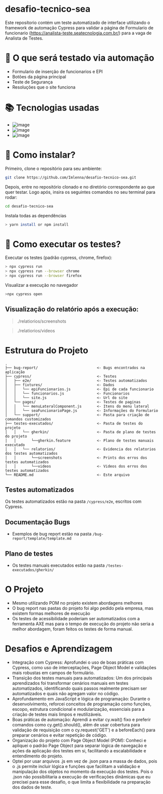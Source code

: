 # desafio-tecnico-sea

Este reposítorio contém um teste automatizado de interface utilizando o framework de automação Cypress para validar a página de Formulario de funcionario (https://analista-teste.seatecnologia.com.br/) para a vaga de Analista de Testes. 

# :mag_right: O que será testado via automação
- Formulario de inserção de funcionarios e EPI
- Botões da página principal
- Teste de Segurança
- Resoluções que o site funciona

# :books: Tecnologias usadas
- ![image](https://img.shields.io/badge/-cypress-%23E5E5E5?style=for-the-badge&logo=cypress&logoColor=058a5e)
- ![image](https://img.shields.io/badge/node.js-6DA55F?style=for-the-badge&logo=node.js&logoColor=white)
- ![image](https://img.shields.io/badge/JavaScript-F7DF1E?style=for-the-badge&logo=javascript&logoColor=white)
    
    
# :open_file_folder: Como instalar?
Primeiro, clone o repositório para seu ambiente:
```bash
git clone https://github.com/Imlenna/desafio-tecnico-sea.git
```
Depois, entre no repositório clonado e no diretório correspondente ao que quer testar. Logo após, insira os seguintes comandos no seu terminal para rodar:
```bash    
cd desafio-tecnico-sea
```
Instala todas as dependências
```bash
> yarn install or npm install
```
# :arrows_counterclockwise: Como executar os testes?
Executar os testes (padrão cypress, chrome, firefox):
```bash
> npx cypress run
> npx cypress run --browser chrome
> npx cypress run --browser firefox
```
Visualizar a execução no navegador
```bash
>npx cypress open
```
## Visualização do relatório após a execução:

> ./relatiorios/screenshots

> ./relatiorios/videos


# Estrutura do Projeto

```tree
.
├── bug-report/                           <- Bugs encontrados na aplicação 
├── cypress/                              <- Testes
│   ├── e2e/                              <- Testes automatizados
│   ├── fixtures/                         <- Dados
│   │   └── epiFuncionarios.js            <- Epi de cada funcionario
│   │   └── funcionarios.js               <- Funcionarios      
│   │   └── site.js                       <- Url do site   
│   └── pages/                            <- Testes de paginas
│   │   └── menuLateralComponent.js       <- Itens do menu lateral
│   │   └── seaFuncionarioPage.js         <- Informações do Formulario
│   └── support/                          <- Pasta para criação de comandos customizados
├── testes-executados/                    <- Pasta de testes do projeto
│   │   └── gherkin/                      <- Pasta de plano de testes do projeto
│   │       └──gherkin.feature            <- Plano de testes manuais executado
│   │   └── relatorios/                   <- Evidencia dos relatorios dos testes automatizados
│   │       └──screenshots                <- Prints dos erros dos testes automatizados
│   │       └──videos                     <- Videos dos erros dos testes automatizados
└── README.md                             <- Este arquivo
```

## Testes automatizados
Os testes automatizados estão na pasta `/cypress/e2e`, escritos com Cypress.

## Documentação Bugs
- Exemplos de bug report estão na pasta `/bug-report/template/template.md`

## Plano de testes
- Os testes manuais executados estão na pasta `/testes-executados/gherkin/`

# O Projeto

 - Mesmo utilizando POM no projeto existem abordagens melhores
 - O bug report nas pastas do projeto foi algo pedido pela empresa, mas existem formas melhores de execução
 - Os testes de acessibilidade poderiam ser automatizados com a ferramenta AXE mas para o tempo de execução do projeto não seria a melhor abordagem, foram feitos os testes de forma manual.

# Desafios e Aprendizagem

 - Integração com Cypress: Aprofundei o uso de boas práticas com Cypress, como uso de interceptações, Page Object Model e validações mais robustas em campos de formulário.
 - Transição dos testes manuais para automatizados: Um dos principais aprendizados foi transformar cenários manuais em testes automatizados, identificando quais passos realmente precisam ser automatizados e quais não agregam valor no código.
 - Aprofundamento em JavaScript e lógica de programação: Durante o desenvolvimento, reforcei conceitos de programação como funções, escopo, estrutura condicional e modularização, essenciais para a criação de testes mais limpos e reutilizáveis.
- Boas práticas de automação: Aprendi a evitar cy.wait() fixo e preferir comandos como cy.get().should(), além de usar cobertura para validação de requisição com o cy.request('GET') e a beforeEach()  para preparar cenários e evitar repetição de código.
- Organização do projeto com Page Object Model (POM): Conheci e apliquei o padrão Page Object para separar lógica de navegação e ações da aplicação dos testes em si, facilitando a escalabilidade e entendimento do projeto.
- Optei por usar arquivos .js em vez de .json para a massa de dados, pois o .js permite incluir lógica e funções que facilitam a validação e manipulação dos objetos no momento da execução dos testes. Pois o .json não possibilitaria a execução de verificações dinâmicas que eu precisei para esse desafio, o que limita a flexibilidade na preparação dos dados de teste.
